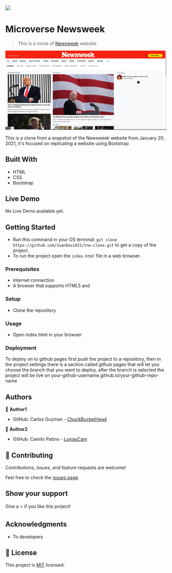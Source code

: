 ![](https://img.shields.io/badge/Microverse-blueviolet)

# Microverse Newsweek

> This is a clone of [Newsweek](https://thenextweb.com/) website. 

![Screenshot](resources/screenshot.jpg)

This is a clone from a snapshot of the Newsweek website from January 20, 2021, it's focused on replicating a website using Bootstrap

## Built With

- HTML
- CSS
- Bootstrap

## Live Demo

No Live Demo available yet.


## Getting Started

- Run this command in your OS terminal: `git clone https://github.com/JuanDavid31/tnw-clone.git` to get a copy of the project.
- To run the project open the `index.html` file in a web browser.


### Prerequisites

* Internet connection
* A browser that supports HTML5 and

### Setup

* Clone the repository

### Usage

* Open index.html in your browser

### Deployment

To deploy on to github pages first push the project to a repository, then
in the project settings there is a section called github pages that will let you choose the branch that you want to deploy, after the branch is selected the project will be live on your-github-username.github.io/your-github-repo-name

## Authors

👤 **Author1**

- GitHub: Carlos Guzman - [ChuckBucketHead](https://github.com/chuckbuckethead)

👤 **Author2**

- GitHub: Camilo Patino - [LoxiasCam](https://github.com/LoxiasCam)

## 🤝 Contributing

Contributions, issues, and feature requests are welcome!

Feel free to check the [issues page](https://github.com/chuckbuckethead/microverse-newsweek/issues).

## Show your support

Give a ⭐️ if you like this project!

## Acknowledgments

- To developers

## 📝 License

This project is [MIT](https://es.wikipedia.org/wiki/Licencia_MIT) licensed.

